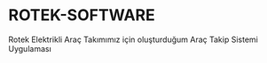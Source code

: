 # ROTEK-SOFTWARE <br>
Rotek Elektrikli Araç Takımımız için oluşturduğum Araç Takip Sistemi Uygulaması 
